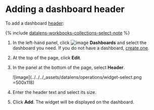 # Adding a dashboard header

To add a dashboard [header](../../dashboard/widget.md#title):


{% include [datalens-workbooks-collections-select-note](../../../_includes/datalens/operations/datalens-workbooks-collections-select-note.md) %}


1. In the left-hand panel, click ![image](../../../_assets/datalens/dashboard-0523.svg) **Dashboards** and select the dashboard you need. If you do not have a dashboard, [create one](create.md).
1. At the top of the page, click **Edit**.
1. In the panel at the bottom of the page, select **Header**.

   ![image](../../../_assets/datalens/operations/widget-select.png =500x118)

1. Enter the header text and select its size.
1. Click **Add**. The widget will be displayed on the dashboard.
